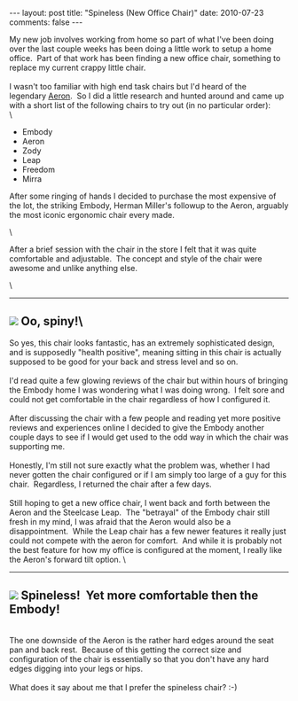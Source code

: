 --- layout: post title: "Spineless (New Office Chair)" date: 2010-07-23
comments: false ---

My new job involves working from home so part of what I've been doing
over the last couple weeks has been doing a little work to setup a home
office.  Part of that work has been finding a new office chair,
something to replace my current crappy little chair.\
\
I wasn't too familiar with high end task chairs but I'd heard of the
legendary [Aeron](http://www.hermanmiller.com/Products/Aeron-Chairs).
 So I did a little research and hunted around and came up with a short
list of the following chairs to try out (in no particular order):\
\

-   Embody
-   Aeron
-   Zody
-   Leap
-   Freedom
-   Mirra

After some ringing of hands I decided to purchase the most expensive of
the lot, the striking Embody, Herman Miller's followup to the Aeron,
arguably the most iconic ergonomic chair every made.

\

After a brief session with the chair in the store I felt that it was
quite comfortable and adjustable.  The concept and style of the chair
were awesome and unlike anything else.  

\

  --------------------------------------------------------------------------------------------------------------------------------------------------------------------------------------------------------------------------------
  [![](http://3.bp.blogspot.com/_5HOAXNGNmPE/TE4aDCsagSI/AAAAAAAAAIg/SnMlsCOMYlY/s400/LI_EMB_P_20080929_021_D.jpg)](http://3.bp.blogspot.com/_5HOAXNGNmPE/TE4aDCsagSI/AAAAAAAAAIg/SnMlsCOMYlY/s1600/LI_EMB_P_20080929_021_D.jpg)
  Oo, spiny!\
  --------------------------------------------------------------------------------------------------------------------------------------------------------------------------------------------------------------------------------

So yes, this chair looks fantastic, has an extremely sophisticated
design, and is supposedly "health positive", meaning sitting in this
chair is actually\
supposed to be good for your back and stress level and so on.\
\
I'd read quite a few glowing reviews of the chair but within hours of
bringing the Embody home I was wondering what I was doing wrong.  I felt
sore and could not get comfortable in the chair regardless of how I
configured it.\
\
After discussing the chair with a few people and reading yet more
positive reviews and experiences online I decided to give the Embody
another couple days to see if I would get used to the odd way in which
the chair was supporting me.\
\
Honestly, I'm still not sure exactly what the problem was, whether I had
never gotten the chair configured or if I am simply too large of a guy
for this chair.  Regardless, I returned the chair after a few days.\
\
Still hoping to get a new office chair, I went back and forth between
the Aeron and the Steelcase Leap.  The "betrayal" of the Embody chair
still fresh in my mind, I was afraid that the Aeron would also be a
disappointment.  While the Leap chair has a few newer features it really
just could not compete with the aeron for comfort.  And while it is
probably not the best feature for how my office is configured at the
moment, I really like the Aeron's forward tilt option. \

  --------------------------------------------------------------------------------------------------------------------------------------------------------------------------------------------------------------------------------
  [![](http://2.bp.blogspot.com/_5HOAXNGNmPE/TE4c9WjMSII/AAAAAAAAAIo/aV5hDhRmCNM/s320/DE_AER_P_20001221_540_D.jpg)](http://2.bp.blogspot.com/_5HOAXNGNmPE/TE4c9WjMSII/AAAAAAAAAIo/aV5hDhRmCNM/s1600/DE_AER_P_20001221_540_D.jpg)
  Spineless!  Yet more comfortable then the Embody!
  --------------------------------------------------------------------------------------------------------------------------------------------------------------------------------------------------------------------------------

\
The one downside of the Aeron is the rather hard edges around the seat
pan and back rest.  Because of this getting the correct size and
configuration of the chair is essentially so that you don't have any
hard edges digging into your legs or hips.\
\
What does it say about me that I prefer the spineless chair? :-)
